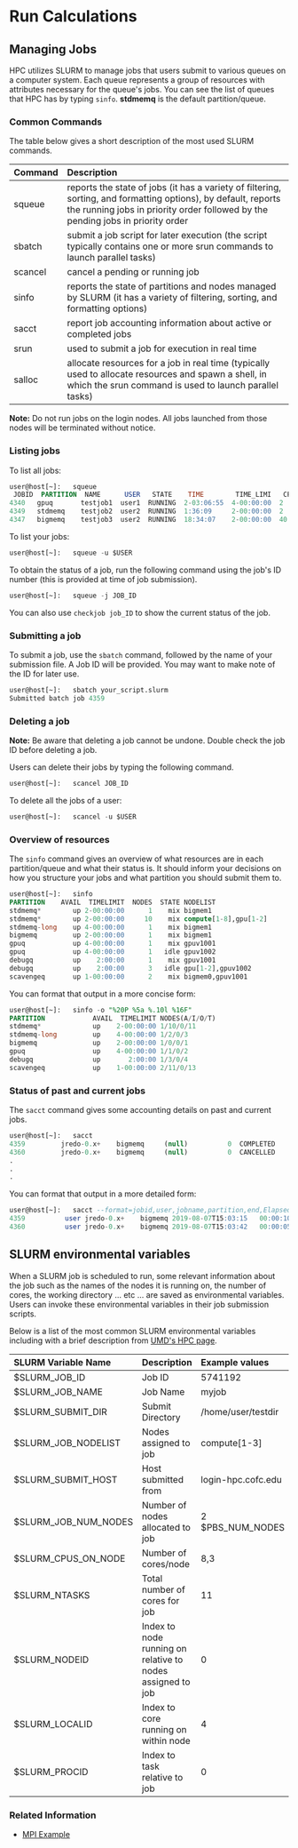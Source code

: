 # Run Calculations

## Managing Jobs

HPC utilizes SLURM to manage jobs that users submit to various queues on a computer system. Each queue represents a group of resources with attributes necessary for the queue's jobs. You can see the list of queues that HPC has by typing `sinfo`. **stdmemq** is the default partition/queue.

### Common Commands

The table below gives a short description of the most used SLURM commands.

| Command | Description |
| :--- | :--- |
| squeue | reports the state of jobs \(it has a variety of filtering, sorting, and formatting options\), by default, reports the running jobs in priority order followed by the pending jobs in priority order |
| sbatch | submit a job script for later execution \(the script typically contains one or more srun commands to launch parallel tasks\) |
| scancel | cancel a pending or running job |
| sinfo | reports the state of partitions and nodes managed by SLURM \(it has a variety of filtering, sorting, and formatting options\) |
| sacct | report job accounting information about active or completed jobs |
| srun | used to submit a job for execution in real time |
| salloc | allocate resources for a job in real time \(typically used to allocate resources and spawn a shell, in which the srun command is used to launch parallel tasks\) |

**Note:** Do not run jobs on the login nodes. All jobs launched from those nodes will be terminated without notice.

### Listing jobs

To list all jobs:

```sql
user@host[~]:   squeue
 JOBID  PARTITION  NAME      USER   STATE    TIME        TIME_LIMI   CPUS  NODES  NODELIST(REASON)
4340   gpuq       testjob1  user1  RUNNING  2-03:06:55  4-00:00:00  2     1      gpu1
4349   stdmemq    testjob2  user2  RUNNING  1:36:09     2-00:00:00  2     1      compute1
4347   bigmemq    testjob3  user2  RUNNING  18:34:07    2-00:00:00  40    1      bigmem1

```

To list your jobs:

```sql
user@host[~]:   squeue -u $USER
```

To obtain the status of a job, run the following command using the job's ID number \(this is provided at time of job submission\).

```sql
user@host[~]:   squeue -j JOB_ID
```

You can also use `checkjob job_ID` to show the current status of the job.

### Submitting a job

To submit a job, use the `sbatch` command, followed by the name of your submission file. A Job ID will be provided. You may want to make note of the ID for later use.

```sql
user@host[~]:   sbatch your_script.slurm
Submitted batch job 4359
```

### Deleting a job

**Note:** Be aware that deleting a job cannot be undone. Double check the job ID before deleting a job.

Users can delete their jobs by typing the following command.

```sql
user@host[~]:   scancel JOB_ID
```

To delete all the jobs of a user:

```sql
user@host[~]:   scancel -u $USER
```

### Overview of resources

The `sinfo` command gives an overview of what resources are in each partition/queue and what their status is. It should inform your decisions on how you structure your jobs and what partition you should submit them to.

```sql
user@host[~]:   sinfo
PARTITION    AVAIL  TIMELIMIT  NODES  STATE NODELIST
stdmemq*        up 2-00:00:00      1    mix bigmem1
stdmemq*        up 2-00:00:00     10    mix compute[1-8],gpu[1-2]
stdmemq-long    up 4-00:00:00      1    mix bigmem1
bigmemq         up 2-00:00:00      1    mix bigmem1
gpuq            up 4-00:00:00      1    mix gpuv1001
gpuq            up 4-00:00:00      1   idle gpuv1002
debugq          up    2:00:00      1    mix gpuv1001
debugq          up    2:00:00      3   idle gpu[1-2],gpuv1002
scavengeq       up 1-00:00:00      2    mix bigmem0,gpuv1001
```

You can format that output in a more concise form:

```sql
user@host[~]:   sinfo -o "%20P %5a %.10l %16F"
PARTITION            AVAIL  TIMELIMIT NODES(A/I/O/T)
stdmemq*             up    2-00:00:00 1/10/0/11
stdmemq-long         up    4-00:00:00 1/2/0/3
bigmemq              up    2-00:00:00 1/0/0/1
gpuq                 up    4-00:00:00 1/1/0/2
debugq               up       2:00:00 1/3/0/4
scavengeq            up    1-00:00:00 2/11/0/13
```

### Status of past and current jobs

The `sacct` command gives some accounting details on past and current jobs.

```sql
user@host[~]:   sacct
4359         jredo-0.x+    bigmemq     (null)          0  COMPLETED      0:0
4360         jredo-0.x+    bigmemq     (null)          0  CANCELLED      0:0
.
.
.
```

You can format that output in a more detailed form:

```sql
user@host[~]:   sacct --format=jobid,user,jobname,partition,end,Elapsed,State
4359          user jredo-0.x+    bigmemq 2019-08-07T15:03:15   00:00:10  COMPLETED
4360          user jredo-0.x+    bigmemq 2019-08-07T15:03:42   00:00:05  CANCELLED

```

## SLURM environmental variables

When a SLURM job is scheduled to run, some relevant information about the job such as the names of the nodes it is running on, the number of cores, the working directory ... etc ... are saved as environmental variables. Users can invoke these environmental variables in their job submission scripts.

Below is a list of the most common SLURM environmental variables including with a brief description from [UMD's HPC page](https://www.glue.umd.edu/hpcc/help/slurmenv.html).

| SLURM Variable Name | Description | Example values | PBS/Torque analog |
| :--- | :--- | :--- | :--- |
| $SLURM\_JOB\_ID | Job ID | 5741192 | $PBS\_JOBID |
| $SLURM\_JOB\_NAME | Job Name | myjob | $PBS\_JOBNAME |
| $SLURM\_SUBMIT\_DIR | Submit Directory | /home/user/testdir | $PBS\_O\_WORKDIR |
| $SLURM\_JOB\_NODELIST | Nodes assigned to job | compute\[1-3\] | cat $PBS\_NODEFILE |
| $SLURM\_SUBMIT\_HOST | Host submitted from | login-hpc.cofc.edu | $PBS\_O\_HOST |
| $SLURM\_JOB\_NUM\_NODES | Number of nodes allocated to job | 2     $PBS\_NUM\_NODES |  |
| $SLURM\_CPUS\_ON\_NODE | Number of cores/node | 8,3 | $PBS\_NUM\_PPN |
| $SLURM\_NTASKS | Total number of cores for job | 11 | $PBS\_NP |
| $SLURM\_NODEID | Index to node running on relative to nodes assigned to job | 0 | $PBS\_O\_NODENUM |
| $SLURM\_LOCALID | Index to core running on within node | 4 | $PBS\_O\_VNODENUM |
| $SLURM\_PROCID | Index to task relative to job | 0 | $PBS\_O\_TASKNUM - 1 |

### Related Information

* [MPI Example](../execute-a-job/)

